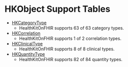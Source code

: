 <!--
                  
This source file is part of the HealthKitOnFHIR open source project

SPDX-FileCopyrightText: 2022 Stanford University and the project authors (see CONTRIBUTORS.md)

SPDX-License-Identifier: MIT
             
-->
# HKObject Support Tables 


- [HKCategoryType](CATEGORY_TABLE.md)
    - HealthKitOnFHIR supports 63 of 63 category types.
- [HKCorrelation](CORRELATION_TABLE.md)
    - HealthKitOnFHIR supports 1 of 2 correlation types.
- [HKClinicalType](CLINICAL_TABLE.md)
    - HealthKitOnFHIR supports 8 of 8 clinical types.
- [HKQuantityType](QUANTITY_TABLE.md)
    - HealthKitOnFHIR supports 82 of 84 quantity types.
    
